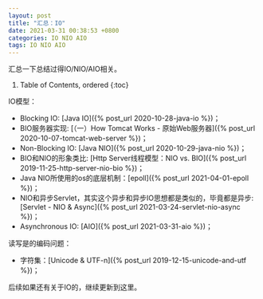 ```yaml
---
layout: post
title: "汇总：IO"
date: 2021-03-31 00:38:53 +0800
categories: IO NIO AIO
tags: IO NIO AIO
---
```


汇总一下总结过得IO/NIO/AIO相关。

1. Table of Contents, ordered
{:toc}

IO模型：
- Blocking IO: [Java IO]({% post_url 2020-10-28-java-io %})；
- BIO服务器实现: [（一）How Tomcat Works - 原始Web服务器]({% post_url 2020-10-07-tomcat-web-server %})；
- Non-Blocking IO: [Java NIO]({% post_url 2020-10-29-java-nio %})；
- BIO和NIO的形象类比: [Http Server线程模型：NIO vs. BIO]({% post_url 2019-11-25-http-server-nio-bio %})；
- Java NIO所使用的os的底层机制：[epoll]({% post_url 2021-04-01-epoll %})；
- NIO和异步Servlet，其实这个异步和异步IO思想都是类似的，毕竟都是异步: [Servlet - NIO & Async]({% post_url 2021-03-24-servlet-nio-async %})；
- Asynchronous IO: [AIO]({% post_url 2021-03-31-aio %})；

读写是的编码问题：
- 字符集：[Unicode & UTF-n]({% post_url 2019-12-15-unicode-and-utf %})；

后续如果还有关于IO的，继续更新到这里。


